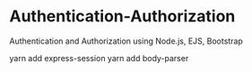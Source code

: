 # Authentication-Authorization
Authentication and Authorization using Node.js, EJS, Bootstrap

yarn add express-session
yarn add body-parser